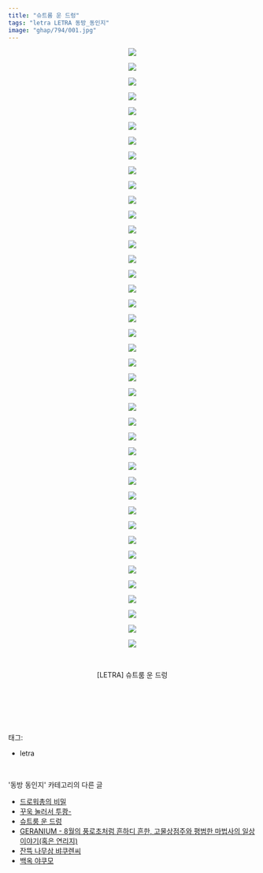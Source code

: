 ```yaml
---
title: "슈트룸 운 드렁"
tags: "letra LETRA 동방_동인지"
image: "ghap/794/001.jpg"
---
```

<div class="article">
<p style="text-align: center; clear: none; float: none;"><img src="{{ site.nasurl }}/ghap/794/001.jpg"/></p>
<p style="text-align: center; clear: none; float: none;"><img src="{{ site.nasurl }}/ghap/794/002.jpg"/></p>
<p style="text-align: center; clear: none; float: none;"><img src="{{ site.nasurl }}/ghap/794/003.jpg"/></p>
<p style="text-align: center; clear: none; float: none;"><img src="{{ site.nasurl }}/ghap/794/004.jpg"/></p>
<p style="text-align: center; clear: none; float: none;"><img src="{{ site.nasurl }}/ghap/794/005.jpg"/></p>
<p style="text-align: center; clear: none; float: none;"><img src="{{ site.nasurl }}/ghap/794/006.jpg"/></p>
<p style="text-align: center; clear: none; float: none;"><img src="{{ site.nasurl }}/ghap/794/007.jpg"/></p>
<p style="text-align: center; clear: none; float: none;"><img src="{{ site.nasurl }}/ghap/794/008.jpg"/></p>
<p style="text-align: center; clear: none; float: none;"><img src="{{ site.nasurl }}/ghap/794/009.jpg"/></p>
<p style="text-align: center; clear: none; float: none;"><img src="{{ site.nasurl }}/ghap/794/010.jpg"/></p>
<p style="text-align: center; clear: none; float: none;"><img src="{{ site.nasurl }}/ghap/794/011.jpg"/></p>
<p style="text-align: center; clear: none; float: none;"><img src="{{ site.nasurl }}/ghap/794/012.jpg"/></p>
<p style="text-align: center; clear: none; float: none;"><img src="{{ site.nasurl }}/ghap/794/013.jpg"/></p>
<p style="text-align: center; clear: none; float: none;"><img src="{{ site.nasurl }}/ghap/794/014.jpg"/></p>
<p style="text-align: center; clear: none; float: none;"><img src="{{ site.nasurl }}/ghap/794/015.jpg"/></p>
<p style="text-align: center; clear: none; float: none;"><img src="{{ site.nasurl }}/ghap/794/016.jpg"/></p>
<p style="text-align: center; clear: none; float: none;"><img src="{{ site.nasurl }}/ghap/794/017.jpg"/></p>
<p style="text-align: center; clear: none; float: none;"><img src="{{ site.nasurl }}/ghap/794/018.jpg"/></p>
<p style="text-align: center; clear: none; float: none;"><img src="{{ site.nasurl }}/ghap/794/019.jpg"/></p>
<p style="text-align: center; clear: none; float: none;"><img src="{{ site.nasurl }}/ghap/794/020.jpg"/></p>
<p style="text-align: center; clear: none; float: none;"><img src="{{ site.nasurl }}/ghap/794/021.jpg"/></p>
<p style="text-align: center; clear: none; float: none;"><img src="{{ site.nasurl }}/ghap/794/022.jpg"/></p>
<p style="text-align: center; clear: none; float: none;"><img src="{{ site.nasurl }}/ghap/794/023.jpg"/></p>
<p style="text-align: center; clear: none; float: none;"><img src="{{ site.nasurl }}/ghap/794/024.jpg"/></p>
<p style="text-align: center; clear: none; float: none;"><img src="{{ site.nasurl }}/ghap/794/025.jpg"/></p>
<p style="text-align: center; clear: none; float: none;"><img src="{{ site.nasurl }}/ghap/794/026.jpg"/></p>
<p style="text-align: center; clear: none; float: none;"><img src="{{ site.nasurl }}/ghap/794/027.jpg"/></p>
<p style="text-align: center; clear: none; float: none;"><img src="{{ site.nasurl }}/ghap/794/028.jpg"/></p>
<p style="text-align: center; clear: none; float: none;"><img src="{{ site.nasurl }}/ghap/794/029.jpg"/></p>
<p style="text-align: center; clear: none; float: none;"><img src="{{ site.nasurl }}/ghap/794/030.jpg"/></p>
<p style="text-align: center; clear: none; float: none;"><img src="{{ site.nasurl }}/ghap/794/031.jpg"/></p>
<p style="text-align: center; clear: none; float: none;"><img src="{{ site.nasurl }}/ghap/794/032.jpg"/></p>
<p style="text-align: center; clear: none; float: none;"><img src="{{ site.nasurl }}/ghap/794/033.jpg"/></p>
<p style="text-align: center; clear: none; float: none;"><img src="{{ site.nasurl }}/ghap/794/034.jpg"/></p>
<p style="text-align: center; clear: none; float: none;"><img src="{{ site.nasurl }}/ghap/794/035.jpg"/></p>
<p style="text-align: center; clear: none; float: none;"><img src="{{ site.nasurl }}/ghap/794/036.jpg"/></p>
<p style="text-align: center; clear: none; float: none;"><img src="{{ site.nasurl }}/ghap/794/037.jpg"/></p>
<p style="text-align: center; clear: none; float: none;"><img src="{{ site.nasurl }}/ghap/794/038.jpg"/></p>
<p style="text-align: center; clear: none; float: none;"><img src="{{ site.nasurl }}/ghap/794/039.jpg"/></p>
<p style="text-align: center; clear: none; float: none;"><img src="{{ site.nasurl }}/ghap/794/040.jpg"/></p>
<p style="text-align: center; clear: none; float: none;"><img src="{{ site.nasurl }}/ghap/794/041.jpg"/></p>
<p style="text-align: center; clear: none; float: none;"><br/></p>
<p style="text-align: center; clear: none; float: none;">[LETRA] 슈트룸 운 드렁</p>
<p style="text-align: center; clear: none; float: none;"><br/></p>
<p><br/></p>
</div><br/>
<div class="tagTrail">
<p>태그: </p>
<ul>
<li>letra</li>
</ul>
</div><br/>
<div class="another">
<p>'동방 동인지' 카테고리의 다른 글</p>
<ul>
<li><a href="/2016-07-10-ghap_797">드로워총의 비밀</a></li>
<li><a href="/2016-07-10-ghap_795">꾸욱 눌러서 투쾅-</a></li>
<li><a href="/2016-07-10-ghap_794">슈트룸 운 드렁</a></li>
<li><a href="/2016-07-10-ghap_793">GERANIUM - 8월의 풍로초처럼 흔하디 흔한, 고물상점주와 평범한 마법사의 일상이야기(혹은 연리지)</a></li>
<li><a href="/2016-07-10-ghap_792">잔뜩 나무삼 뱌쿠렌씨</a></li>
<li><a href="/2016-07-09-ghap_791">백옥 야쿠모</a></li>
</ul>
</div><br/>
<div class="cb_module cb_fluid">
<div class="cb_wrt cb_profile">
</div><!-- commentList close -->
</div><br/>
